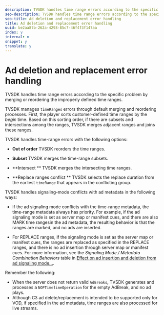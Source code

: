 ```yaml
---
description: TVSDK handles time range errors according to the specific problem by merging or reordering the improperly defined time ranges.
seo-description: TVSDK handles time range errors according to the specific problem by merging or reordering the improperly defined time ranges.
seo-title: Ad deletion and replacement error handling
title: Ad deletion and replacement error handling
uuid: be2aa87b-262a-4298-85c7-46f4f3f147aa
index: y
internal: n
snippet: y
translate: y
---
```


# Ad deletion and replacement error handling

TVSDK handles time range errors according to the specific problem by merging or reordering the improperly defined time ranges.

TVSDK manages `timeRanges` errors through default merging and reordering processes. First, the player sorts customer-defined time ranges by the *begin* time. Based on this sorting order, if there are subsets and intersections among the ranges, TVSDK merges adjacent ranges and joins these ranges. 

TVSDK handles time-range errors with the following options: 
* **Out of order** TVSDK reorders the time ranges. 

* **Subset** TVSDK merges the time-range subsets. 

* **Intersect ** TVSDK merges the intersecting time ranges. 

* **Replace ranges conflict ** TVSDK selects the replace duration from the earliest `timeRange` that appears in the conflicting group. 





TVSDK handles signaling-mode conflicts with ad metadata in the following ways: 


* If the ad signaling mode conflicts with the time-range metadata, the time-range metadata always has priority. For example, if the ad signaling mode is set as server map or manifest cues, and there are also MARK time rangesin the ad metadata, the resulting behavior is that the ranges are marked, and no ads are inserted. 

* For REPLACE ranges, if the signaling mode is set as the server map or manifest cues, the ranges are replaced as specified in the REPLACE ranges, and there is no ad insertion through server map or manifest cues. For more information, see the *Signaling Mode / Metadata Combination Behaviors* table in [Effect on ad insertion and deletion from ad signaling mode...](../../../../titlepage/ad-insertion/delete_replace_content_vod/c_signaling-mode-metadata-combos-android.md#c_psdk_signaling-mode-metadata-combos-android). 





Remember the following: 
* When the server does not return valid `AdBreaks`, TVSDK generates and processes a `NOPTimelineOperation` for the empty AdBreak, and no ad plays.
* Although C3 ad delete/replacement is intended to be supported only for VOD, if specified in the ad metadata, time ranges are also processed for live streams.




